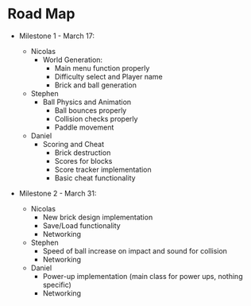 # Road Map #
  * Milestone 1 - March 17:
    * Nicolas
      * World Generation:
        * Main menu function properly
        * Difficulty select and Player name
        * Brick and ball generation
    * Stephen
      * Ball Physics and Animation
        * Ball bounces properly
        * Collision checks properly
        * Paddle movement
    * Daniel
      * Scoring and Cheat
        * Brick destruction
        * Scores for blocks
        * Score tracker implementation
        * Basic cheat functionality


  * Milestone 2 - March 31:
    * Nicolas
      * New brick design implementation
      * Save/Load functionality
      * Networking
    * Stephen
      * Speed of ball increase on impact and sound for collision
      * Networking
    * Daniel
      * Power-up implementation (main class for power ups, nothing specific)
      * Networking